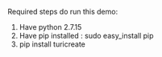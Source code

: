 Required steps do run this demo:

1. Have python 2.7.15
2. Have pip installed : sudo easy_install pip
3. pip install turicreate

